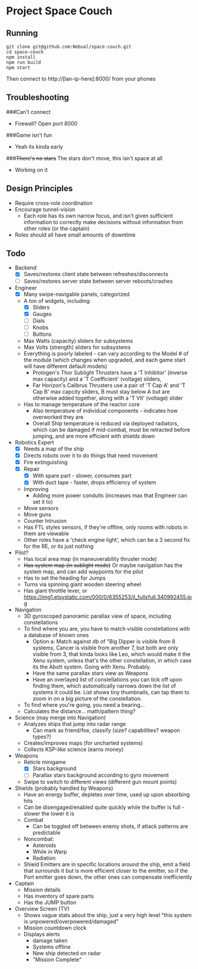 # Project Space Couch

## Running

```
git clone git@github.com:Nebual/space-couch.git
cd space-couch
npm install
npm run build
npm start
```
Then connect to http://[lan-ip-here]:8000/ from your phones

## Troubleshooting

###Can't connect
* Firewall? Open port 8000

###Game isn't fun
* Yeah its kinda early

###~~There's no stars~~ The stars don't move, this isn't space at all
* Working on it

## Design Principles
* Require cross-role coordination
* Encourage tunnel-vision
  * Each role has its own narrow focus, and isn't given sufficient information to 
  correctly make decisions without information from other roles (or the captain)
* Roles should all have small amounts of downtime

## Todo
* Backend
  * [X] Saves/restores client state between refreshes/disconnects
  * [ ] Saves/restores server state between server reboots/crashes
* Engineer
  * [X] Many swipe-navigable panels, categorized
  * A ton of widgets, including:
    * [X] Sliders
    * [X] Gauges
    * [ ] Dials
    * [ ] Knobs
    * [ ] Buttons
  * Max Watts (capacity) sliders for subsystems
  * Max Volts (strength) sliders for subsystems
  * Everything is poorly labeled - can vary according to the Model # of the module (which changes when upgraded, and each game start will have different default models)
    * Protogen's Thor Sublight Thrusters have a 'T Inhibitor' (inverse max capacity) and a 'T Coefficient' (voltage) sliders,
    * Far Horizon's Calibrus Thrusters use a pair of 'T Cap A' and 'T Cap B' max capcity sliders, B must stay below A but are otherwise added together, along with a 'T Vlt' (voltage) slider
  * Has to manage temperature of the reactor core
    * Also temperature of individual components - indicates how overworked they are
    * Overall Ship temperature is reduced via deployed radiators, 
    which can be damaged if mid-combat, must be retracted before jumping,
    and are more efficient with shields down
* Robotics Expert
  * [X] Needs a map of the ship
  * [X] Directs robots over it to do things that need movement
  * [X] Fire extinguishing
  * [X] Repair
    * [X] With spare part - slower, consumes part
    * [X] With duct tape - faster, drops efficiency of system
  * Improving
    * Adding more power conduits (increases max that Engineer can set it to)
  * Move sensors
  * Move guns
  * Counter Intrusion
  * Has FTL styles sensors, if they're offline, only rooms with robots in them are viewable
  * Other roles have a 'check engine light', which can be a 3 second fix for the RE, or its just nothing
* Pilot?
  * Has local area map (in maneuverability thruster mode)
  * ~~Has system map (in sublight mode)~~ 
  Or maybe navigation has the system map, and can add waypoints for the pilot
  * Has to set the heading for Jumps
  * Turns via spinning giant wooden steering wheel
  * Has giant throttle lever, or https://img1.etsystatic.com/000/0/6355253/il_fullxfull.340992455.jpg
* Navigation
  * 3D gyroscoped panoramic parallax view of space, including constellations
  * To find where you are, you have to match visible constellations 
  with a database of known ones
    * Option a: Match against db of "Big Dipper is visible from 8 systems, 
    Cancer is visible from another 7, but both are only visible from 3, 
    that kinda looks like Leo, which would make it the Xenu system, unless
    that's the other constellation, in which case its the Abott system.
    Going with Xenu. Probably.
    * Have the same parallax stars view as Weapons
    * Have an overlayed list of constellations you can tick off upon finding them,
    which automatically narrows down the list of systems it could be. 
    List shows tiny thumbnails, can tap them to zoom in on a big picture of the constellation.
  * To find where you're going, you need a bearing...
  * Calculates the distance... math/pattern thing?
* Science (may merge into Navigation)
  * Analyzes ships that jump into radar range
    * Can mark as friend/foe, classify (size? capabilities? weapon types?)
  * Creates/improves maps (for uncharted systems)
  * Collects KSP-like science (earns money)
* Weapons
  * Reticle minigame
	  * [X] Stars background
	  * [ ] Parallax stars background according to gyro movement
  * Swipe to switch to different views (different gun mount points)
* Shields (probably handled by Weapons)
  * Have an energy buffer, depletes over time, used up upon absorbing hits
  * Can be disengaged/enabled quite quickly while the buffer is full - slower the lower it is
  * Combat
    * Can be toggled off between enemy shots, if attack patterns are predictable
  * Noncombat:
    * Asteroids
    * While in Warp
    * Radiation
  * Shield Emitters are in specific locations around the ship,
  emit a field that surrounds it but is more efficient closer to the emitter,
  so if the Port emitter goes down, the other ones can compensate inefficiently
* Captain
  * Mission details
  * Has inventory of spare parts
  * Has the JUMP button
* Overview Screen (TV)
  * Shows vague stats about the ship, just a very high level "this system is unpowered/overpowered/damaged"
  * Mission countdown clock
  * Displays alerts
    * damage taken
    * Systems offline
    * New ship detected on radar
    * "Mission Complete"
